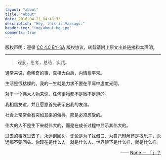 ```yaml
---
layout: "about"
title: "About"
date: 2016-04-21 04:48:33
description: "Hey, this is Vassago."
header-img: "img/about-bg.jpg"
comments: true
---
```


版权声明：遵循 [CC 4.0 BY-SA](https://creativecommons.org/licenses/by-sa/4.0/) 版权协议，转载请附上原文出处链接和本声明。

---

>观察，思考，总结，实践。

通常来说，愈稀奇的事，真相大白后，内情愈平常。

生活是很枯燥的。我的一生就是力求不要在平庸中虚度光阴。

对于一个伟大人物来说，任何事物都不是微不足道的。

我相信友谊，并且愿意首先表示出我的友谊。

社会上常常会有突如其来的侮辱，那是必须忍受的。

伟大的人不是生下来就伟大的，而是在成长过程中显示其伟大的。

过去的事就过去了，永远别回头，无论是为了找借口、为自己辩解还是找乐子，永远都不要回头。你现在是什么人，就是什么人，世界眼下是什么样，就是什么样。

<p style="text-align:right;">
    —— <a href="">None － 「」？ </a>
</p>
